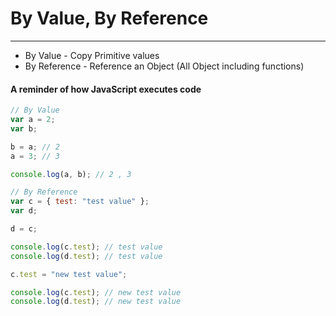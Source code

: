 # By Value, By Reference

---

- By Value - Copy Primitive values
- By Reference - Reference an Object (All Object including functions)

#### A reminder of how JavaScript executes code

```javascript
// By Value
var a = 2;
var b;

b = a; // 2
a = 3; // 3

console.log(a, b); // 2 , 3

// By Reference
var c = { test: "test value" };
var d;

d = c;

console.log(c.test); // test value
console.log(d.test); // test value

c.test = "new test value";

console.log(c.test); // new test value
console.log(d.test); // new test value
```
